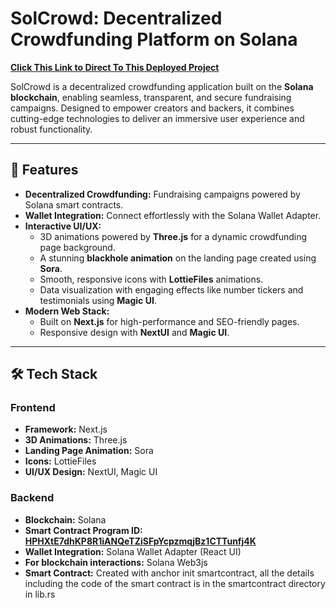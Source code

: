 # **SolCrowd: Decentralized Crowdfunding Platform on Solana**

[**Click This Link to Direct To This Deployed Project**](https://frontend-three-kappa-72.vercel.app/)

SolCrowd is a decentralized crowdfunding application built on the **Solana blockchain**, enabling seamless, transparent, and secure fundraising campaigns. Designed to empower creators and backers, it combines cutting-edge technologies to deliver an immersive user experience and robust functionality.

---

## 🚀 **Features**

- **Decentralized Crowdfunding:** Fundraising campaigns powered by Solana smart contracts.  
- **Wallet Integration:** Connect effortlessly with the Solana Wallet Adapter.  
- **Interactive UI/UX:**  
  - 3D animations powered by **Three.js** for a dynamic crowdfunding page background.  
  - A stunning **blackhole animation** on the landing page created using **Sora**.  
  - Smooth, responsive icons with **LottieFiles** animations.  
  - Data visualization with engaging effects like number tickers and testimonials using **Magic UI**.  
- **Modern Web Stack:**  
  - Built on **Next.js** for high-performance and SEO-friendly pages.  
  - Responsive design with **NextUI** and **Magic UI**.  

---

## 🛠️ **Tech Stack**

### **Frontend**
- **Framework:** Next.js  
- **3D Animations:** Three.js  
- **Landing Page Animation:** Sora  
- **Icons:** LottieFiles  
- **UI/UX Design:** NextUI, Magic UI  

### **Backend**
- **Blockchain:** Solana  
- **Smart Contract Program ID:** [**HPHXtE7dhKP8R1iANQeTZiSFpYcpzmqjBz1CTTunfj4K**](https://explorer.solana.com/address/HPHXtE7dhKP8R1iANQeTZiSFpYcpzmqjBz1CTTunfj4K?cluster=devnet)
- **Wallet Integration:** Solana Wallet Adapter (React UI)  
- **For blockchain interactions:** Solana Web3js
- **Smart Contract:** Created with anchor init smartcontract, all the details including the code of the smart contract is in the smartcontract directory in lib.rs
